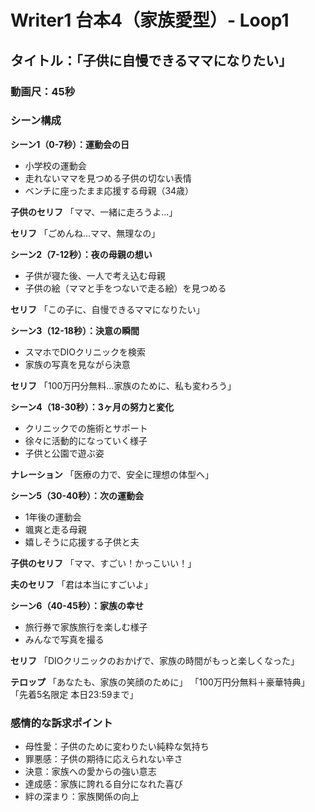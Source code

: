 # Writer1 台本4（家族愛型）- Loop1
## タイトル：「子供に自慢できるママになりたい」

### 動画尺：45秒

### シーン構成

**シーン1（0-7秒）：運動会の日**
- 小学校の運動会
- 走れないママを見つめる子供の切ない表情
- ベンチに座ったまま応援する母親（34歳）

**子供のセリフ**
「ママ、一緒に走ろうよ...」

**セリフ**
「ごめんね...ママ、無理なの」

**シーン2（7-12秒）：夜の母親の想い**
- 子供が寝た後、一人で考え込む母親
- 子供の絵（ママと手をつないで走る絵）を見つめる

**セリフ**
「この子に、自慢できるママになりたい」

**シーン3（12-18秒）：決意の瞬間**
- スマホでDIOクリニックを検索
- 家族の写真を見ながら決意

**セリフ**
「100万円分無料...家族のために、私も変わろう」

**シーン4（18-30秒）：3ヶ月の努力と変化**
- クリニックでの施術とサポート
- 徐々に活動的になっていく様子
- 子供と公園で遊ぶ姿

**ナレーション**
「医療の力で、安全に理想の体型へ」

**シーン5（30-40秒）：次の運動会**
- 1年後の運動会
- 颯爽と走る母親
- 嬉しそうに応援する子供と夫

**子供のセリフ**
「ママ、すごい！かっこいい！」

**夫のセリフ**
「君は本当にすごいよ」

**シーン6（40-45秒）：家族の幸せ**
- 旅行券で家族旅行を楽しむ様子
- みんなで写真を撮る

**セリフ**
「DIOクリニックのおかげで、家族の時間がもっと楽しくなった」

**テロップ**
「あなたも、家族の笑顔のために」
「100万円分無料＋豪華特典」
「先着5名限定 本日23:59まで」

### 感情的な訴求ポイント
- 母性愛：子供のために変わりたい純粋な気持ち
- 罪悪感：子供の期待に応えられない辛さ
- 決意：家族への愛からの強い意志
- 達成感：家族に誇れる自分になれた喜び
- 絆の深まり：家族関係の向上